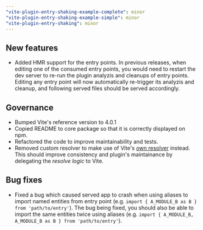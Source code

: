 ```yaml
---
"vite-plugin-entry-shaking-example-complete": minor
"vite-plugin-entry-shaking-example-simple": minor
"vite-plugin-entry-shaking": minor
---
```


## New features
- Added HMR support for the entry points. In previous releases, when editing one of the consumed entry points, you would need to restart the dev server to re-run the plugin analyzis and cleanups of entry points. Editing any entry point will now automatically re-trigger its analyzis and cleanup, and following served files should be served accordingly.

## Governance
- Bumped Vite's reference version to 4.0.1
- Copied README to core package so that it is correctly displayed on npm.
- Refactored the code to improve maintainability and tests.
- Removed custom resolver to make use of Vite's [own resolver](https://github.com/vitejs/vite/blob/main/packages/vite/src/node/config.ts#L544) instead. This should improve consistency and plugin's maintainance by delegating the _resolve logic_ to Vite.

## Bug fixes
- Fixed a bug which caused served app to crash when using aliases to import named entities from entry point (e.g. `import { A_MODULE_B as B } from 'path/to/entry'`). The bug being fixed, you should also be able to import the same entities twice using aliases (e.g. `import { A_MODULE_B, A_MODULE_B as B } from 'path/to/entry'`).